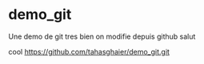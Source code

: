 # demo_git
Une demo de git
tres bien
on modifie depuis github
salut

cool
https://github.com/tahasghaier/demo_git.git

